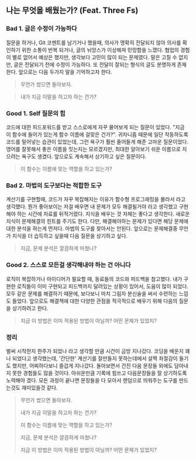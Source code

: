 ## 나는 무엇을 배웠는가? (Feat. Three Fs)

### Bad 1. 글은 수정이 가능하다

 질문을 하거나, Git 코멘트를 남기거나 했을때, 의사가 명확히 전달되지 않아 의사를 확인하기 위한 소통이 반복 되거나, 글의  뉘앙스가 이상해져 민망함을 느꼈다. 협업의 경험이 별로 없어서 예상은 했지만, 생각보다 고민이 많이 되는 문제였다. 말은 고칠 수 없지만, 글은 전달되기 전에 수정이 가능하다. 또 전달이 잘되는 형식의 글도 분명하게 존재한다. 앞으로는 다음 두가지 말을 기억하고자 한다.

> 무언가 썼으면 돌아보자.

> 내가 지금 이말을 하고자 하는 건가?

### Good 1. Self 질문의 힘

 코드에 대한 피드포워드를 받고 스스로에게 자꾸 물어보게 되는 질문이 있었다. "지금 이 함수에 들어가 있는게 함수 이름에 걸맞은 건가?". 귀차니즘 때문에 일단 작동하도록 코드를 밀어넣는 습관이 있었는데, 그런 욕구가 훨씬 줄어들게 해준 고마운 질문이었다. 영어를 잘못해서 좋은 이름을 짓는지는 모르겠지만, 최대한 알아보기 쉬운 이름으로 지으려는 욕구도 생겼다. 앞으로도 계속해서 상기하고 싶은 질문이다. 

> 이 함수는 이름에 맞는 역할을 하고 있는가?

### Bad 2. 마법의 도구보다는 적합한 도구

 계산기를 구현할때, 코드가 자꾸 복잡해지는 이유가 함수형 프로그래밍을 몰라서 라고 생각했다. 뭔가 좋아보이는 저걸 배우면 내 문제가 모두 해결될거야 라고 생각했고 구현해야 하는 시간에 자료를 뒤적거렸다. 지식을 배우는 것 자체는 좋다고 생각한다. 새로운 지식이 문제해결의 힌트를 주기도 한다. 다만, 해결해야하는 문제가 있다면 해당 문제에 대한 분석을 하는게 먼저다. 마법의 도구를 찾아서는 안된다. 앞으로는 문제해결중 무언가 지식을 더 습득하고 싶을때 다음 질문을 상기하고 싶다.

> 지금, 문제 분석은 깔끔하게 마쳤나?

### Good 2. 스스로 모든걸 생각해내야 하는 건 아니다

 로직이 복잡하거나 아이디어가 필요할 때, 동료들의 코드와 피드백을 참고했다. 내가 구현한 로직들이 이미 구현되고 피드백까지 달려있는 상황이 있어서, 도움이 많이 되었다. 모두 같은 문제를 해결하기 때문에, 보다보니 마치 그림자 분신술을 써서 수련하는 느낌도 들었다. 앞으로도 해결책에 대한 다양한 관점을 적극적으로 배우기 위해 다음의 질문을 상기하려고 한다.

> 지금 이 방법은 이미 적용된 방법이 아닐까? 어떤 문제가 있었지?



### 정리

 벌써 시작한지 한주가 되었나 라고 생각할 만큼 시간이 금방 지나갔다. 코딩을 배운지 꽤나 되었다고 생각했는데, '간단한' 계산기를 잘만들지 못하는데에서 살짝 좌절감이 들기도 했지만,  어찌하다보니 즐겁게 지나갔다. 돌아보면서 건진 다음 문장들 외에도 담아내지 못한 경험들도 많을 것이다. 아쉬운만큼 기록에 힘쓰고 다음문장들을 잘 상기하도록 노력해야 겠다. 모든 과정이 끝나면 문장들을 다 모아서 랜덤으로 띄워주는 도구를 만드는것도 재미있을것 같다.   

>  무언가 썼으면 돌아보자.
>
> 내가 지금 이말을 하고자 하는 건가?
>
> 이 함수는 이름에 맞는 역할을 하고 있는가?
>
> 지금, 문제 분석은 깔끔하게 마쳤나?
>
> 지금 이 방법은 이미 적용된 방법이 아닐까? 어떤 문제가 있었지?



